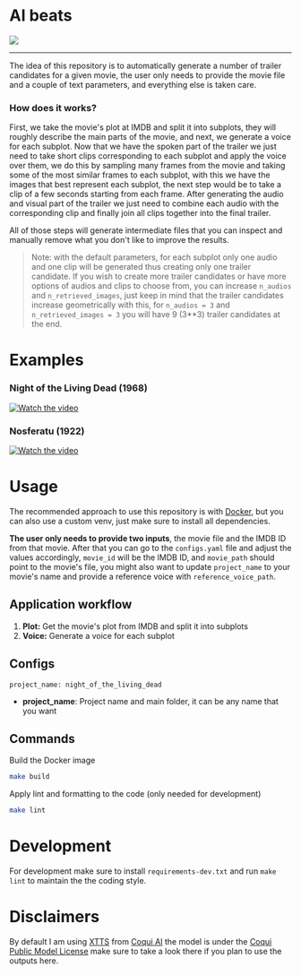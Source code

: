 # AI beats

![](./assets/ai_trailer.jpg)

---

The idea of this repository is to automatically generate a number of trailer candidates for a given movie, the user only needs to provide the movie file and a couple of text parameters, and everything else is taken care.

### How does it works?
First, we take the movie's plot at IMDB and split it into subplots, they will roughly describe the main parts of the movie, and next, we generate a voice for each subplot. Now that we have the spoken part of the trailer we just need to take short clips corresponding to each subplot and apply the voice over them, we do this by sampling many frames from the movie and taking some of the most similar frames to each subplot, with this we have the images that best represent each subplot, the next step would be to take a clip of a few seconds starting from each frame. After generating the audio and visual part of the trailer we just need to combine each audio with the corresponding clip and finally join all clips together into the final trailer.

All of those steps will generate intermediate files that you can inspect and manually remove what you don't like to improve the results.

> Note: with the default parameters, for each subplot only one audio and one clip will be generated thus creating only one trailer candidate. If you wish to create more trailer candidates or have more options of audios and clips to choose from, you can increase `n_audios` and `n_retrieved_images`, just keep in mind that the trailer candidates increase geometrically with this, for `n_audios = 3` and `n_retrieved_images = 3` you will have 9 (3**3) trailer candidates at the end.

# Examples
### Night of the Living Dead (1968)
[![Watch the video](https://i.ytimg.com/vi/qNt4fQlEHPA/hqdefault.jpg)](https://youtu.be/qNt4fQlEHPA)

### Nosferatu (1922)
[![Watch the video](https://i.ytimg.com/vi/bfUdjzndOyI/hqdefault.jpg)](https://youtu.be/bfUdjzndOyI)

# Usage
The recommended approach to use this repository is with [Docker](https://docs.docker.com/), but you can also use a custom venv, just make sure to install all dependencies.

**The user only needs to provide two inputs**, the movie file and the IMDB ID from that movie.
After that you can go to the `configs.yaml` file and adjust the values accordingly, `movie_id` will be the IMDB ID, and `movie_path` should point to the movie's file, you might also want to update `project_name` to your movie's name and provide a reference voice with `reference_voice_path`.

## Application workflow
1. **Plot:** Get the movie's plot from IMDB and split it into subplots
2. **Voice:** Generate a voice for each subplot

## Configs
```
project_name: night_of_the_living_dead
```
- **project_name**: Project name and main folder, it can be any name that you want

## Commands
Build the Docker image
```bash
make build
```

Apply lint and formatting to the code (only needed for development)
```bash
make lint
```

# Development
For development make sure to install `requirements-dev.txt` and run `make lint` to maintain the the coding style.

# Disclaimers
By default I am using [XTTS](https://huggingface.co/coqui/XTTS-v2) from [Coqui AI](https://github.com/coqui-ai/TTS) the model is under the [Coqui Public Model License](https://coqui.ai/cpml) make sure to take a look there if you plan to use the outputs here.